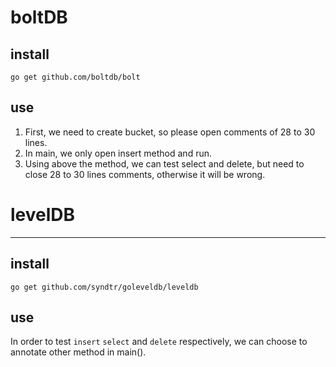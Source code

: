 
# boltDB

## install

```
go get github.com/boltdb/bolt
```

## use

1. First, we need to create bucket, so please open comments of 28 to 30 lines.
2. In main, we only open insert method and run.
3. Using above the method, we can test select and delete, but need to close 28 to 30 lines comments, 
   otherwise it will be wrong.
   
# levelDB

***

## install

```
go get github.com/syndtr/goleveldb/leveldb
```

## use 

In order to test `insert` `select` and `delete` respectively, we can choose to annotate other method in main().

